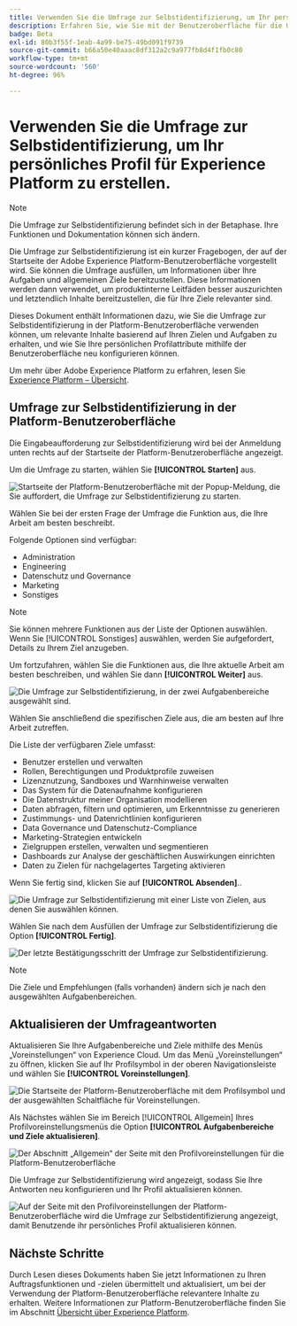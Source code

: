 ```yaml
---
title: Verwenden Sie die Umfrage zur Selbstidentifizierung, um Ihr persönliches Profil für Experience Platform zu erstellen.
description: Erfahren Sie, wie Sie mit der Benutzeroberfläche für die Umfrage zur Selbstidentifizierung relevante Inhalte erhalten, die auf Ihren Auftragsfunktionen und den damit verbundenen Zielen basieren.
badge: Beta
exl-id: 80b3f55f-1eab-4a99-be75-49bd091f9739
source-git-commit: b66a50e40aaac8df312a2c9a977fb8d4f1fb0c80
workflow-type: tm+mt
source-wordcount: '560'
ht-degree: 96%

---
```


# Verwenden Sie die Umfrage zur Selbstidentifizierung, um Ihr persönliches Profil für Experience Platform zu erstellen.

>[!NOTE]
>
>Die Umfrage zur Selbstidentifizierung befindet sich in der Betaphase. Ihre Funktionen und Dokumentation können sich ändern.

Die Umfrage zur Selbstidentifizierung ist ein kurzer Fragebogen, der auf der Startseite der Adobe Experience Platform-Benutzeroberfläche vorgestellt wird. Sie können die Umfrage ausfüllen, um Informationen über Ihre Aufgaben und allgemeinen Ziele bereitzustellen. Diese Informationen werden dann verwendet, um produktinterne Leitfäden besser auszurichten und letztendlich Inhalte bereitzustellen, die für Ihre Ziele relevanter sind.

Dieses Dokument enthält Informationen dazu, wie Sie die Umfrage zur Selbstidentifizierung in der Platform-Benutzeroberfläche verwenden können, um relevante Inhalte basierend auf Ihren Zielen und Aufgaben zu erhalten, und wie Sie Ihre persönlichen Profilattribute mithilfe der Benutzeroberfläche neu konfigurieren können.

Um mehr über Adobe Experience Platform zu erfahren, lesen Sie [Experience Platform – Übersicht](home.md).

## Umfrage zur Selbstidentifizierung in der Platform-Benutzeroberfläche

Die Eingabeaufforderung zur Selbstidentifizierung wird bei der Anmeldung unten rechts auf der Startseite der Platform-Benutzeroberfläche angezeigt.

Um die Umfrage zu starten, wählen Sie **[!UICONTROL Starten]** aus.

![Startseite der Platform-Benutzeroberfläche mit der Popup-Meldung, die Sie auffordert, die Umfrage zur Selbstidentifizierung zu starten.](./images/survey/survey-prompt.png)

Wählen Sie bei der ersten Frage der Umfrage die Funktion aus, die Ihre Arbeit am besten beschreibt.

Folgende Optionen sind verfügbar:

* Administration
* Engineering
* Datenschutz und Governance
* Marketing
* Sonstiges

>[!NOTE]
>
>Sie können mehrere Funktionen aus der Liste der Optionen auswählen. Wenn Sie [!UICONTROL Sonstiges] auswählen, werden Sie aufgefordert, Details zu Ihrem Ziel anzugeben.

Um fortzufahren, wählen Sie die Funktionen aus, die Ihre aktuelle Arbeit am besten beschreiben, und wählen Sie dann **[!UICONTROL Weiter]** aus.

![Die Umfrage zur Selbstidentifizierung, in der zwei Aufgabenbereiche ausgewählt sind.](./images/survey/select-functions.png)

Wählen Sie anschließend die spezifischen Ziele aus, die am besten auf Ihre Arbeit zutreffen.

Die Liste der verfügbaren Ziele umfasst:

* Benutzer erstellen und verwalten
* Rollen, Berechtigungen und Produktprofile zuweisen
* Lizenznutzung, Sandboxes und Warnhinweise verwalten
* Das System für die Datenaufnahme konfigurieren
* Die Datenstruktur meiner Organisation modellieren
* Daten abfragen, filtern und optimieren, um Erkenntnisse zu generieren
* Zustimmungs- und Datenrichtlinien konfigurieren
* Data Governance und Datenschutz-Compliance
* Marketing-Strategien entwickeln
* Zielgruppen erstellen, verwalten und segmentieren
* Dashboards zur Analyse der geschäftlichen Auswirkungen einrichten
* Daten zu Zielen für nachgelagertes Targeting aktivieren

Wenn Sie fertig sind, klicken Sie auf **[!UICONTROL Absenden]**..

![Die Umfrage zur Selbstidentifizierung mit einer Liste von Zielen, aus denen Sie auswählen können.](./images/survey/select-objectives.png)

Wählen Sie nach dem Ausfüllen der Umfrage zur Selbstidentifizierung die Option **[!UICONTROL Fertig]**.

![Der letzte Bestätigungsschritt der Umfrage zur Selbstidentifizierung.](./images/survey/survey-complete.png)

>[!NOTE]
>
>Die Ziele und Empfehlungen (falls vorhanden) ändern sich je nach den ausgewählten Aufgabenbereichen.

## Aktualisieren der Umfrageantworten

Aktualisieren Sie Ihre Aufgabenbereiche und Ziele mithilfe des Menüs „Voreinstellungen“ von Experience Cloud. Um das Menü „Voreinstellungen“ zu öffnen, klicken Sie auf Ihr Profilsymbol in der oberen Navigationsleiste und wählen Sie **[!UICONTROL Voreinstellungen]**.

![Die Startseite der Platform-Benutzeroberfläche mit dem Profilsymbol und der ausgewählten Schaltfläche für Voreinstellungen.](./images/survey/preferences.png)

Als Nächstes wählen Sie im Bereich [!UICONTROL Allgemein] Ihres Profilvoreinstellungsmenüs die Option **[!UICONTROL Aufgabenbereiche und Ziele aktualisieren]**.

![Der Abschnitt „Allgemein“ der Seite mit den Profilvoreinstellungen für die Platform-Benutzeroberfläche](./images/survey/update.png)

Die Umfrage zur Selbstidentifizierung wird angezeigt, sodass Sie Ihre Antworten neu konfigurieren und Ihr Profil aktualisieren können.

![Auf der Seite mit den Profilvoreinstellungen der Platform-Benutzeroberfläche wird die Umfrage zur Selbstidentifizierung angezeigt, damit Benutzende ihr persönliches Profil aktualisieren können.](./images/survey/new-survey.png)

## Nächste Schritte

Durch Lesen dieses Dokuments haben Sie jetzt Informationen zu Ihren Auftragsfunktionen und -zielen übermittelt und aktualisiert, um bei der Verwendung der Platform-Benutzeroberfläche relevantere Inhalte zu erhalten. Weitere Informationen zur Platform-Benutzeroberfläche finden Sie im Abschnitt [Übersicht über Experience Platform](home.md).
